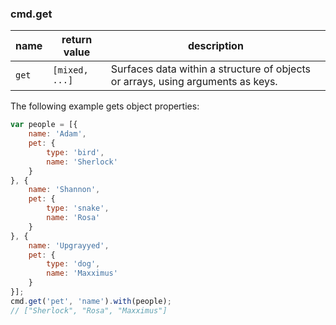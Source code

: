### cmd.get

| name       | return value    | description   |
|------------|-----------------|---------------|
| `get`      | `[mixed, ...]`  | Surfaces data within a structure of objects or arrays, using arguments as keys. |

The following example gets object properties:

```js
var people = [{
    name: 'Adam',
    pet: {
        type: 'bird',
        name: 'Sherlock'
    }
}, {
    name: 'Shannon',
    pet: {
        type: 'snake',
        name: 'Rosa'
    }
}, {
    name: 'Upgrayyed',
    pet: {
        type: 'dog',
        name: 'Maxximus'
    }
}];
cmd.get('pet', 'name').with(people);
// ["Sherlock", "Rosa", "Maxximus"]
```
